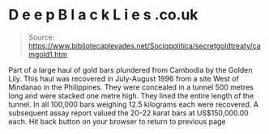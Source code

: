 # D e e p B l a c k L i e s .co.uk

> Source: https://www.bibliotecapleyades.net/Sociopolitica/secretgoldtreaty/camgold1.htm

Part of a large haul of gold bars
plundered from Cambodia by the Golden Lily. This
haul was recovered in July-August 1996 from a site
West of Mindanao in the Philippines. They were
concealed in a tunnel 500 metres long and were stacked
one metre high. They lined the entire length of
the tunnel. In
all 100,000 bars weighing 12.5 kilograms each were
recovered. A subsequent assay report valued the
20-22 karat bars at US$150,000.00
each.
Hit back button on your browser to return to previous page
